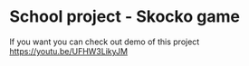 # School project - Skocko game

If you want you can check out demo of this project https://youtu.be/UFHW3LikyJM
